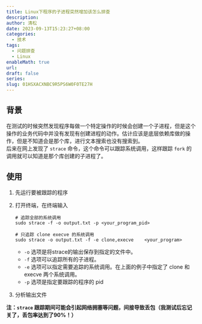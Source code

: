 ```yaml
---
title: Linux下程序的子进程突然增加该怎么排查
description: 
author: 清松
date: 2023-09-13T15:23:27+08:00
categories:
  - 技术
tags:
  - 问题排查
  - Linux
enableMath: true
url: 
draft: false
series: 
slug: 01HSXACXNBC9R5PS6W0F0TE27H
---
```

## 背景
在测试的时候突然发现程序每做一个特定操作的时候会创建一个子进程，但是这个操作的业务代码中并没有发现有创建进程的动作。估计应该是底层依赖库做的操作，但是不知道会是那个库，进行文本搜索也没有搜索到。  
后来在网上发现了 `strace` 命令，这个命令可以跟踪系统调用，这样跟踪 `fork` 的调用就可以知道是那个库创建的子进程了。

## 使用
1. 先运行要被跟踪的程序
2. 打开终端，在终端输入
   ```
   # 追踪全部的系统调用
   sudo strace -f -o output.txt -p <your_program_pid>
   
   # 只追踪 clone execve 的系统调用
   sudo strace -o output.txt -f -e clone,execve    <your_program>
   ```
   - `-o` 选项是将strace的输出保存到指定的文件中。
   - `-f` 选项可以追踪所有的子进程。
   - `-e` 选项可以指定需要追踪的系统调用。在上面的例子中指定了 clone 和 execve 两个系统调用。
   - `-p` 选项是指定要跟踪的程序的 pid

3. 分析输出文件

**注：`strace` 跟踪期间可能会引起网络拥塞等问题，间接导致丢包（我测试后忘记关了，丢包率达到了90%！）**